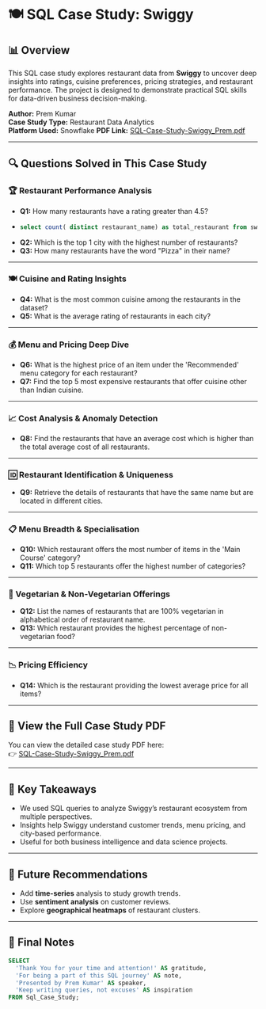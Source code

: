 # 🍽️ SQL Case Study: Swiggy

## 📊 Overview

This SQL case study explores restaurant data from **Swiggy** to uncover deep insights into ratings, cuisine preferences, pricing strategies, and restaurant performance. The project is designed to demonstrate practical SQL skills for data-driven business decision-making.

**Author:** Prem Kumar  
**Case Study Type:** Restaurant Data Analytics  
**Platform Used:** Snowflake
**PDF Link:** [SQL-Case-Study-Swiggy_Prem.pdf](https://github.com/Premkumar9799817360/Sql_case_study_Swiggy/blob/main/SQL-Case-Study-Swiggy_Prem.pdf)

---

## 🔍 Questions Solved in This Case Study

### 🏆 Restaurant Performance Analysis

- **Q1:** How many restaurants have a rating greater than 4.5?
- ```sql
  select count( distinct restaurant_name) as total_restaurant from swiggy where rating > 4.5;
  
- **Q2:** Which is the top 1 city with the highest number of restaurants?
- **Q3:** How many restaurants have the word "Pizza" in their name?

---

### 🍽️ Cuisine and Rating Insights

- **Q4:** What is the most common cuisine among the restaurants in the dataset?
- **Q5:** What is the average rating of restaurants in each city?

---

### 💰 Menu and Pricing Deep Dive

- **Q6:** What is the highest price of an item under the 'Recommended' menu category for each restaurant?
- **Q7:** Find the top 5 most expensive restaurants that offer cuisine other than Indian cuisine.

---

### 📈 Cost Analysis & Anomaly Detection

- **Q8:** Find the restaurants that have an average cost which is higher than the total average cost of all restaurants.

---

### 🆔 Restaurant Identification & Uniqueness

- **Q9:** Retrieve the details of restaurants that have the same name but are located in different cities.

---

### 📋 Menu Breadth & Specialisation

- **Q10:** Which restaurant offers the most number of items in the 'Main Course' category?
- **Q11:** Which top 5 restaurants offer the highest number of categories?

---

### 🥗 Vegetarian & Non-Vegetarian Offerings

- **Q12:** List the names of restaurants that are 100% vegetarian in alphabetical order of restaurant name.
- **Q13:** Which restaurant provides the highest percentage of non-vegetarian food?

---

### 📉 Pricing Efficiency

- **Q14:** Which is the restaurant providing the lowest average price for all items?

---

## 📄 View the Full Case Study PDF

You can view the detailed case study PDF here:  
👉 [SQL-Case-Study-Swiggy_Prem.pdf](./SQL-Case-Study-Swiggy_Prem.pdf)

---

## 🧠 Key Takeaways

- We used SQL queries to analyze Swiggy’s restaurant ecosystem from multiple perspectives.
- Insights help Swiggy understand customer trends, menu pricing, and city-based performance.
- Useful for both business intelligence and data science projects.

---

## 🔮 Future Recommendations

- Add **time-series** analysis to study growth trends.
- Use **sentiment analysis** on customer reviews.
- Explore **geographical heatmaps** of restaurant clusters.

---

## 🙌 Final Notes

```sql
SELECT
  'Thank You for your time and attention!' AS gratitude,
  'For being a part of this SQL journey' AS note,
  'Presented by Prem Kumar' AS speaker,
  'Keep writing queries, not excuses' AS inspiration
FROM Sql_Case_Study;
